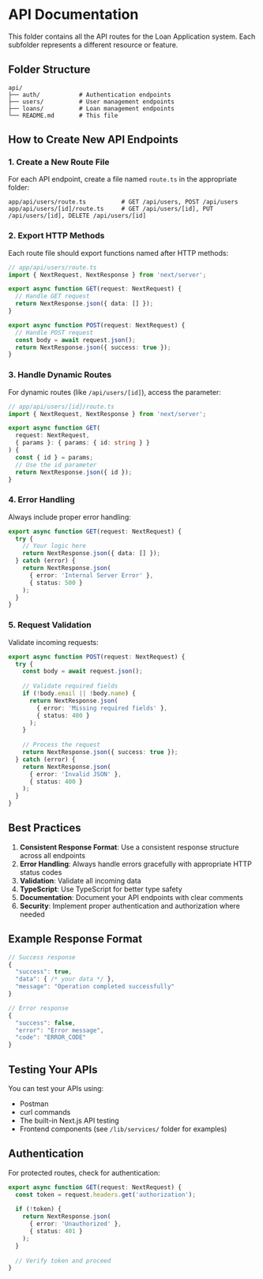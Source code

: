 # API Documentation

This folder contains all the API routes for the Loan Application system. Each subfolder represents a different resource or feature.

## Folder Structure

```
api/
├── auth/           # Authentication endpoints
├── users/          # User management endpoints
├── loans/          # Loan management endpoints
└── README.md       # This file
```

## How to Create New API Endpoints

### 1. Create a New Route File

For each API endpoint, create a file named `route.ts` in the appropriate folder:

```
app/api/users/route.ts          # GET /api/users, POST /api/users
app/api/users/[id]/route.ts     # GET /api/users/[id], PUT /api/users/[id], DELETE /api/users/[id]
```

### 2. Export HTTP Methods

Each route file should export functions named after HTTP methods:

```typescript
// app/api/users/route.ts
import { NextRequest, NextResponse } from 'next/server';

export async function GET(request: NextRequest) {
  // Handle GET request
  return NextResponse.json({ data: [] });
}

export async function POST(request: NextRequest) {
  // Handle POST request
  const body = await request.json();
  return NextResponse.json({ success: true });
}
```

### 3. Handle Dynamic Routes

For dynamic routes (like `/api/users/[id]`), access the parameter:

```typescript
// app/api/users/[id]/route.ts
import { NextRequest, NextResponse } from 'next/server';

export async function GET(
  request: NextRequest,
  { params }: { params: { id: string } }
) {
  const { id } = params;
  // Use the id parameter
  return NextResponse.json({ id });
}
```

### 4. Error Handling

Always include proper error handling:

```typescript
export async function GET(request: NextRequest) {
  try {
    // Your logic here
    return NextResponse.json({ data: [] });
  } catch (error) {
    return NextResponse.json(
      { error: 'Internal Server Error' },
      { status: 500 }
    );
  }
}
```

### 5. Request Validation

Validate incoming requests:

```typescript
export async function POST(request: NextRequest) {
  try {
    const body = await request.json();
    
    // Validate required fields
    if (!body.email || !body.name) {
      return NextResponse.json(
        { error: 'Missing required fields' },
        { status: 400 }
      );
    }
    
    // Process the request
    return NextResponse.json({ success: true });
  } catch (error) {
    return NextResponse.json(
      { error: 'Invalid JSON' },
      { status: 400 }
    );
  }
}
```

## Best Practices

1. **Consistent Response Format**: Use a consistent response structure across all endpoints
2. **Error Handling**: Always handle errors gracefully with appropriate HTTP status codes
3. **Validation**: Validate all incoming data
4. **TypeScript**: Use TypeScript for better type safety
5. **Documentation**: Document your API endpoints with clear comments
6. **Security**: Implement proper authentication and authorization where needed

## Example Response Format

```typescript
// Success response
{
  "success": true,
  "data": { /* your data */ },
  "message": "Operation completed successfully"
}

// Error response
{
  "success": false,
  "error": "Error message",
  "code": "ERROR_CODE"
}
```

## Testing Your APIs

You can test your APIs using:
- Postman
- curl commands
- The built-in Next.js API testing
- Frontend components (see `/lib/services/` folder for examples)

## Authentication

For protected routes, check for authentication:

```typescript
export async function GET(request: NextRequest) {
  const token = request.headers.get('authorization');
  
  if (!token) {
    return NextResponse.json(
      { error: 'Unauthorized' },
      { status: 401 }
    );
  }
  
  // Verify token and proceed
}
```
